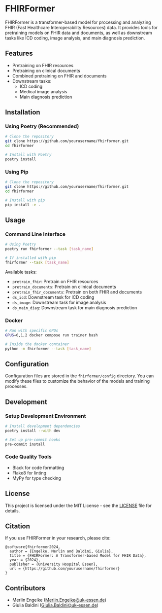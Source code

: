 # FHIRFormer

FHIRFormer is a transformer-based model for processing and analyzing FHIR (Fast Healthcare Interoperability Resources) data. It provides tools for pretraining models on FHIR data and documents, as well as downstream tasks like ICD coding, image analysis, and main diagnosis prediction.

## Features

- Pretraining on FHIR resources
- Pretraining on clinical documents
- Combined pretraining on FHIR and documents
- Downstream tasks:
  - ICD coding
  - Medical image analysis
  - Main diagnosis prediction

## Installation

### Using Poetry (Recommended)

```bash
# Clone the repository
git clone https://github.com/yourusername/fhirformer.git
cd fhirformer

# Install with Poetry
poetry install
```

### Using Pip

```bash
# Clone the repository
git clone https://github.com/yourusername/fhirformer.git
cd fhirformer

# Install with pip
pip install -e .
```

## Usage

### Command Line Interface

```bash
# Using Poetry
poetry run fhirformer --task [task_name]

# If installed with pip
fhirformer --task [task_name]
```

Available tasks:
- `pretrain_fhir`: Pretrain on FHIR resources
- `pretrain_documents`: Pretrain on clinical documents
- `pretrain_fhir_documents`: Pretrain on both FHIR and documents
- `ds_icd`: Downstream task for ICD coding
- `ds_image`: Downstream task for image analysis
- `ds_main_diag`: Downstream task for main diagnosis prediction

### Docker

```bash
# Run with specific GPUs
GPUS=0,1,2 docker compose run trainer bash

# Inside the docker container
python -m fhirformer --task [task_name]
```

## Configuration

Configuration files are stored in the `fhirformer/config` directory. You can modify these files to customize the behavior of the models and training processes.

## Development

### Setup Development Environment

```bash
# Install development dependencies
poetry install --with dev

# Set up pre-commit hooks
pre-commit install
```

### Code Quality Tools

- Black for code formatting
- Flake8 for linting
- MyPy for type checking

## License

This project is licensed under the MIT License - see the [LICENSE](LICENSE) file for details.

## Citation

If you use FHIRFormer in your research, please cite:

```
@software{fhirformer2024,
  author = {Engelke, Merlin and Baldini, Giulia},
  title = {FHIRFormer: A Transformer-based Model for FHIR Data},
  year = {2024},
  publisher = {University Hospital Essen},
  url = {https://github.com/yourusername/fhirformer}
}
```

## Contributors

- Merlin Engelke (Merlin.Engelke@uk-essen.de)
- Giulia Baldini (Giulia.Baldini@uk-essen.de)
